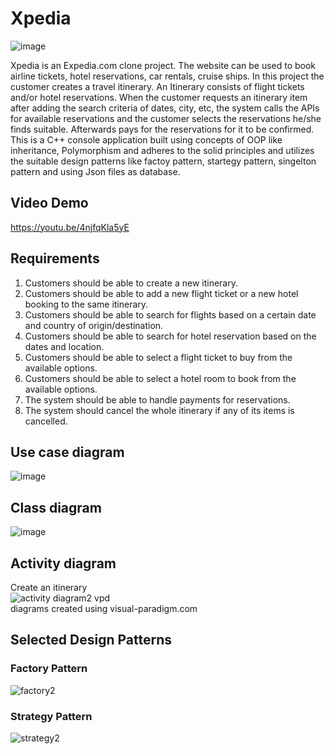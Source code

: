 # Xpedia
![image](https://user-images.githubusercontent.com/29601694/199601434-1430d707-9bad-41f5-8832-8f26ab20c0c4.png)

Xpedia is an Expedia.com clone project. The website can be used to book airline tickets, hotel reservations, car rentals, cruise ships.
In this project the customer creates a travel itinerary. An Itinerary consists of flight tickets and/or hotel reservations. When the customer requests an itinerary item after adding the search criteria of dates, city, etc, the system calls the APIs for available reservations and the customer selects the reservations he/she finds suitable. Afterwards pays for the reservations for it to be confirmed. This is a C++ console application built using concepts of OOP like inheritance, Polymorphism and adheres to the solid principles and utilizes the suitable design patterns like factoy pattern, startegy pattern, singelton pattern and using Json files as database.
## Video Demo
https://youtu.be/4njfqKla5yE

## Requirements

1. Customers should be able to create a new itinerary.
2. Customers should be able to add a new flight ticket or a new hotel booking to the same itinerary.
3. Customers should be able to search for flights based on a certain date and country of origin/destination.
4. Customers should be able to search for hotel reservation based on the dates and location.
5. Customers should be able to select a flight ticket to buy from the available options.
6. Customers should be able to select a hotel room to book from the available options.
7. The system should be able to handle payments for reservations.
8. The system should cancel the whole itinerary if any of its items is cancelled.

## Use case diagram
![image](https://user-images.githubusercontent.com/29601694/199153401-2816d6a7-a25f-4c1f-8648-ff9efef054f6.png)

## Class diagram
![image](https://user-images.githubusercontent.com/29601694/199153614-8a558b95-15a1-46be-a074-7cc9d796c1a3.png)

## Activity diagram
Create an itinerary<br/>
![activity diagram2 vpd](https://user-images.githubusercontent.com/29601694/199153664-b9c18785-4e68-4041-b0bb-59fb9b823735.jpg)
</br>
diagrams created using visual-paradigm.com

## Selected Design Patterns
### Factory Pattern</br>
![factory2](https://user-images.githubusercontent.com/29601694/200191301-c35dae14-a677-49a9-8220-6d03c22dd07a.jpg)
### Strategy Pattern</br>
![strategy2](https://user-images.githubusercontent.com/29601694/200191438-32c5edc5-0d05-4a5c-b925-af94a3d2d140.jpg)
